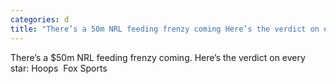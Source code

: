 ```yaml
---
categories: d
title: "There’s a 50m NRL feeding frenzy coming Here’s the verdict on every star Hoops  Fox Sports"
---
```

There’s a $50m NRL feeding frenzy coming. Here’s the verdict on every star: Hoops&nbsp;&nbsp;Fox Sports